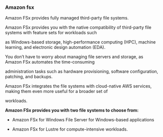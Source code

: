 ### Amazon fsx

Amazon FSx provides fully managed third-party file systems.

Amazon FSx provides you with the native compatibility of third-party file
systems with feature sets for workloads such

as Windows-based storage, high-performance computing (HPC), machine learning,
and electronic design automation (EDA).

You don’t have to worry about managing file servers and storage, as Amazon FSx
automates the time-consuming

administration tasks such as hardware provisioning, software configuration,
patching, and backups.

Amazon FSx integrates the file systems with cloud-native AWS services, making
them even more useful for a broader set of

workloads.

**Amazon FSx provides you with two file systems to choose from:**

- Amazon FSx for Windows File Server for Windows-based applications

- Amazon FSx for Lustre for compute-intensive workloads.

